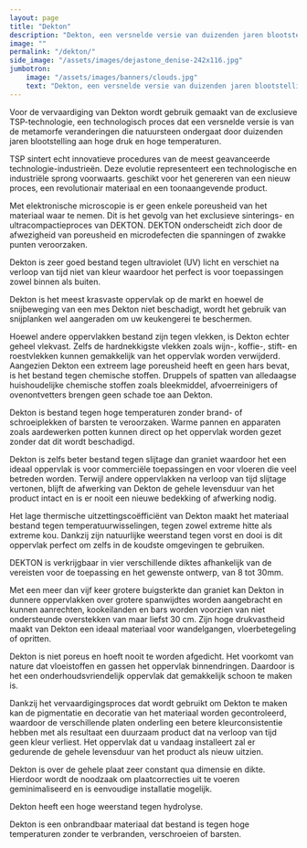 ```yaml
---
layout: page
title: "Dekton"
description: "Dekton, een versnelde versie van duizenden jaren blootstelling aan hoge druk en hoge temperaturen."
image: ""
permalink: "/dekton/"
side_image: "/assets/images/dejastone_denise-242x116.jpg"
jumbotron:
    image: "/assets/images/banners/clouds.jpg"
    text: "Dekton, een versnelde versie van duizenden jaren blootstelling aan hoge druk en hoge temperaturen."  
---
```


Voor de vervaardiging van Dekton wordt gebruik gemaakt van de exclusieve TSP-technologie, een technologisch proces dat een versnelde versie is van de metamorfe veranderingen die natuursteen ondergaat door duizenden jaren blootstelling aan hoge druk en hoge temperaturen.

TSP sintert echt innovatieve procedures van de meest geavanceerde technologie-industrieën. Deze evolutie representeert een technologische en industriële sprong voorwaarts. geschikt voor het genereren van een nieuw proces, een revolutionair materiaal en een toonaangevende product.

Met elektronische microscopie is er geen enkele poreusheid van het materiaal waar te nemen. Dit is het gevolg van het exclusieve sinterings- en ultracompactieproces van DEKTON. DEKTON onderscheidt zich door de afwezigheid van poreusheid en microdefecten die spanningen of zwakke punten veroorzaken.

Dekton is zeer goed bestand tegen ultraviolet (UV) licht en verschiet na verloop van tijd niet van kleur waardoor het perfect is voor toepassingen zowel binnen als buiten.

Dekton is het meest krasvaste oppervlak op de markt en hoewel de snijbeweging van een mes Dekton niet beschadigt, wordt het gebruik van snijplanken wel aangeraden om uw keukengerei te beschermen.

Hoewel andere oppervlakken bestand zijn tegen vlekken, is Dekton echter geheel vlekvast. Zelfs de hardnekkigste vlekken zoals wijn-, koffie-, stift- en roestvlekken kunnen gemakkelijk van het oppervlak worden verwijderd. Aangezien Dekton een extreem lage poreusheid heeft en geen hars bevat, is het bestand tegen chemische stoffen. Druppels of spatten van alledaagse huishoudelijke chemische stoffen zoals bleekmiddel, afvoerreinigers of ovenontvetters brengen geen schade toe aan Dekton.

Dekton is bestand tegen hoge temperaturen zonder brand- of schroeiplekken of barsten te veroorzaken. Warme pannen en apparaten zoals aardewerken potten kunnen direct op het oppervlak worden gezet zonder dat dit wordt beschadigd.

Dekton is zelfs beter bestand tegen slijtage dan graniet waardoor het een ideaal oppervlak is voor commerciële toepassingen en voor vloeren die veel betreden worden. Terwijl andere oppervlakken na verloop van tijd slijtage vertonen, blijft de afwerking van Dekton de gehele levensduur van het product intact en is er nooit een nieuwe bedekking of afwerking nodig.

Het lage thermische uitzettingscoëfficiënt van Dekton maakt het materiaal bestand tegen temperatuurwisselingen, tegen zowel extreme hitte als extreme kou. Dankzij zijn natuurlijke weerstand tegen vorst en dooi is dit oppervlak perfect om zelfs in de koudste omgevingen te gebruiken.

DEKTON is verkrijgbaar in vier verschillende diktes afhankelijk van de vereisten voor de toepassing en het gewenste ontwerp, van 8 tot 30mm.

Met een meer dan vijf keer grotere buigsterkte dan graniet kan Dekton in dunnere oppervlakken over grotere spanwijdtes worden aangebracht en kunnen aanrechten, kookeilanden en bars worden voorzien van niet ondersteunde overstekken van maar liefst 30 cm. Zijn hoge drukvastheid maakt van Dekton een ideaal materiaal voor wandelgangen, vloerbetegeling of opritten.

Dekton is niet poreus en hoeft nooit te worden afgedicht. Het voorkomt van nature dat vloeistoffen en gassen het oppervlak binnendringen. Daardoor is het een onderhoudsvriendelijk oppervlak dat gemakkelijk schoon te maken is.

Dankzij het vervaardigingsproces dat wordt gebruikt om Dekton te maken kan de pigmentatie en decoratie van het materiaal worden gecontroleerd, waardoor de verschillende platen onderling een betere kleurconsistentie hebben met als resultaat een duurzaam product dat na verloop van tijd geen kleur verliest. Het oppervlak dat u vandaag installeert zal er gedurende de gehele levensduur van het product als nieuw uitzien.

Dekton is over de gehele plaat zeer constant qua dimensie en dikte. Hierdoor wordt de noodzaak om plaatcorrecties uit te voeren geminimaliseerd en is eenvoudige installatie mogelijk.

Dekton heeft een hoge weerstand tegen hydrolyse.

Dekton is een onbrandbaar materiaal dat bestand is tegen hoge temperaturen zonder te verbranden, verschroeien of barsten.
